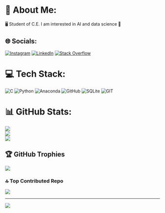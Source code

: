 # 💫 About Me:
🖥️ Student of C.E.  I am interested in AI and data science 🐍


## 🌐 Socials:
[![Instagram](https://img.shields.io/badge/Instagram-%23E4405F.svg?logo=Instagram&logoColor=white)](https://instagram.com/burak.erguven) [![LinkedIn](https://img.shields.io/badge/LinkedIn-%230077B5.svg?logo=linkedin&logoColor=white)](https://www.linkedin.com/in/burak-erg%C3%BCven-b14471265/) [![Stack Overflow](https://img.shields.io/badge/-Stackoverflow-FE7A16?logo=stack-overflow&logoColor=white)](https://stackoverflow.com/users/BurakErgüven) 

# 💻 Tech Stack:
![C](https://img.shields.io/badge/c-%2300599C.svg?style=flat&logo=c&logoColor=white) ![Python](https://img.shields.io/badge/python-3670A0?style=flat&logo=python&logoColor=ffdd54) ![Anaconda](https://img.shields.io/badge/Anaconda-%2344A833.svg?style=flat&logo=anaconda&logoColor=white) ![GitHub](https://img.shields.io/badge/GitHub-%23121011.svg?style=flat&logo=github&logoColor=white) ![SQLite](https://img.shields.io/badge/sqlite-%2307405e.svg?style=flat&logo=sqlite&logoColor=white) ![GIT](https://img.shields.io/badge/Git-fc6d26?style=flat&logo=git&logoColor=white)
# 📊 GitHub Stats:
![](https://github-readme-stats.vercel.app/api?username=BurakErguvn&theme=nightowl&hide_border=true&include_all_commits=false&count_private=false)<br/>
![](https://github-readme-streak-stats.herokuapp.com/?user=BurakErguvn&theme=nightowl&hide_border=true)<br/>
![](https://github-readme-stats.vercel.app/api/top-langs/?username=BurakErguvn&theme=nightowl&hide_border=true&include_all_commits=false&count_private=false&layout=compact)

## 🏆 GitHub Trophies
![](https://github-profile-trophy.vercel.app/?username=BurakErguvn&theme=radical&no-frame=false&no-bg=true&margin-w=4)

### 🔝 Top Contributed Repo
![](https://github-contributor-stats.vercel.app/api?username=BurakErguvn&limit=5&theme=tokyonight&combine_all_yearly_contributions=true)

---
[![](https://visitcount.itsvg.in/api?id=BurakErguvn&icon=6&color=0)](https://visitcount.itsvg.in)

<!-- Proudly created with GPRM ( https://gprm.itsvg.in ) -->
